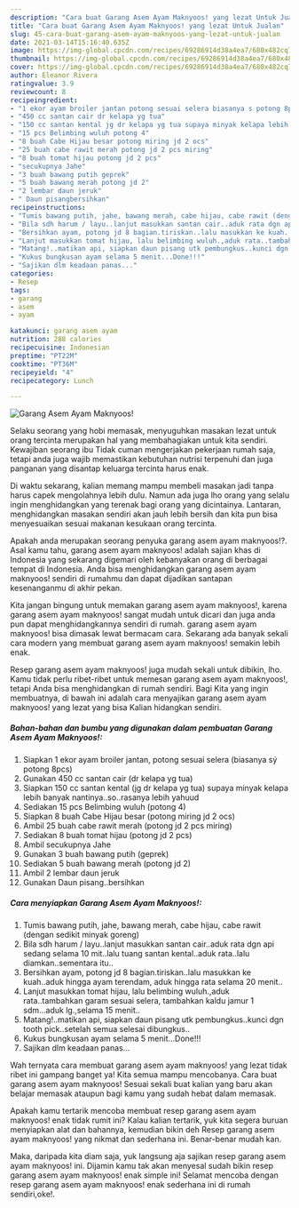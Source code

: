 ```yaml
---
description: "Cara buat Garang Asem Ayam Maknyoos! yang lezat Untuk Jualan"
title: "Cara buat Garang Asem Ayam Maknyoos! yang lezat Untuk Jualan"
slug: 45-cara-buat-garang-asem-ayam-maknyoos-yang-lezat-untuk-jualan
date: 2021-03-14T15:16:40.635Z
image: https://img-global.cpcdn.com/recipes/69286914d38a4ea7/680x482cq70/garang-asem-ayam-maknyoos-foto-resep-utama.jpg
thumbnail: https://img-global.cpcdn.com/recipes/69286914d38a4ea7/680x482cq70/garang-asem-ayam-maknyoos-foto-resep-utama.jpg
cover: https://img-global.cpcdn.com/recipes/69286914d38a4ea7/680x482cq70/garang-asem-ayam-maknyoos-foto-resep-utama.jpg
author: Eleanor Rivera
ratingvalue: 3.9
reviewcount: 8
recipeingredient:
- "1 ekor ayam broiler jantan potong sesuai selera biasanya s potong 8pcs"
- "450 cc santan cair dr kelapa yg tua"
- "150 cc santan kental jg dr kelapa yg tua supaya minyak kelapa lebih banyak nantinyasorasanya lebih yahuud"
- "15 pcs Belimbing wuluh potong 4"
- "8 buah Cabe Hijau besar potong miring jd 2 ocs"
- "25 buah cabe rawit merah potong jd 2 pcs miring"
- "8 buah tomat hijau potong jd 2 pcs"
- "secukupnya Jahe"
- "3 buah bawang putih geprek"
- "5 buah bawang merah potong jd 2"
- "2 lembar daun jeruk"
- " Daun pisangbersihkan"
recipeinstructions:
- "Tumis bawang putih, jahe, bawang merah, cabe hijau, cabe rawit (dengan sedikit minyak goreng)"
- "Bila sdh harum / layu..lanjut masukkan santan cair..aduk rata dgn api sedang selama 10 mit..lalu tuang santan kental..aduk rata..lalu diamkan..sementara itu.."
- "Bersihkan ayam, potong jd 8 bagian.tiriskan..lalu masukkan ke kuah..aduk hingga ayam terendam, aduk hingga rata selama 20 menit.."
- "Lanjut masukkan tomat hijau, lalu belimbing wuluh.,aduk rata..tambahkan garam sesuai selera, tambahkan kaldu jamur 1 sdm...aduk lg.,selama 15 menit.."
- "Matang!..matikan api, siapkan daun pisang utk pembungkus..kunci dgn tooth pick..setelah semua selesai dibungkus.."
- "Kukus bungkusan ayam selama 5 menit...Done!!!"
- "Sajikan dlm keadaan panas..."
categories:
- Resep
tags:
- garang
- asem
- ayam

katakunci: garang asem ayam 
nutrition: 288 calories
recipecuisine: Indonesian
preptime: "PT22M"
cooktime: "PT36M"
recipeyield: "4"
recipecategory: Lunch

---
```



![Garang Asem Ayam Maknyoos!](https://img-global.cpcdn.com/recipes/69286914d38a4ea7/680x482cq70/garang-asem-ayam-maknyoos-foto-resep-utama.jpg)

Selaku seorang yang hobi memasak, menyuguhkan masakan lezat untuk orang tercinta merupakan hal yang membahagiakan untuk kita sendiri. Kewajiban seorang ibu Tidak cuman mengerjakan pekerjaan rumah saja, tetapi anda juga wajib memastikan kebutuhan nutrisi terpenuhi dan juga panganan yang disantap keluarga tercinta harus enak.

Di waktu  sekarang, kalian memang mampu membeli masakan jadi tanpa harus capek mengolahnya lebih dulu. Namun ada juga lho orang yang selalu ingin menghidangkan yang terenak bagi orang yang dicintainya. Lantaran, menghidangkan masakan sendiri akan jauh lebih bersih dan kita pun bisa menyesuaikan sesuai makanan kesukaan orang tercinta. 



Apakah anda merupakan seorang penyuka garang asem ayam maknyoos!?. Asal kamu tahu, garang asem ayam maknyoos! adalah sajian khas di Indonesia yang sekarang digemari oleh kebanyakan orang di berbagai tempat di Indonesia. Anda bisa menghidangkan garang asem ayam maknyoos! sendiri di rumahmu dan dapat dijadikan santapan kesenanganmu di akhir pekan.

Kita jangan bingung untuk memakan garang asem ayam maknyoos!, karena garang asem ayam maknyoos! sangat mudah untuk dicari dan juga anda pun dapat menghidangkannya sendiri di rumah. garang asem ayam maknyoos! bisa dimasak lewat bermacam cara. Sekarang ada banyak sekali cara modern yang membuat garang asem ayam maknyoos! semakin lebih enak.

Resep garang asem ayam maknyoos! juga mudah sekali untuk dibikin, lho. Kamu tidak perlu ribet-ribet untuk memesan garang asem ayam maknyoos!, tetapi Anda bisa menghidangkan di rumah sendiri. Bagi Kita yang ingin membuatnya, di bawah ini adalah cara menyajikan garang asem ayam maknyoos! yang lezat yang bisa Kalian hidangkan sendiri.

<!--inarticleads1-->

##### Bahan-bahan dan bumbu yang digunakan dalam pembuatan Garang Asem Ayam Maknyoos!:

1. Siapkan 1 ekor ayam broiler jantan, potong sesuai selera (biasanya sý potong 8pcs)
1. Gunakan 450 cc santan cair (dr kelapa yg tua)
1. Siapkan 150 cc santan kental (jg dr kelapa yg tua) supaya minyak kelapa lebih banyak nantinya..so..rasanya lebih yahuud
1. Sediakan 15 pcs Belimbing wuluh (potong 4)
1. Siapkan 8 buah Cabe Hijau besar (potong miring jd 2 ocs)
1. Ambil 25 buah cabe rawit merah (potong jd 2 pcs miring)
1. Sediakan 8 buah tomat hijau (potong jd 2 pcs)
1. Ambil secukupnya Jahe
1. Gunakan 3 buah bawang putih (geprek)
1. Sediakan 5 buah bawang merah (potong jd 2)
1. Ambil 2 lembar daun jeruk
1. Gunakan  Daun pisang..bersihkan




<!--inarticleads2-->

##### Cara menyiapkan Garang Asem Ayam Maknyoos!:

1. Tumis bawang putih, jahe, bawang merah, cabe hijau, cabe rawit (dengan sedikit minyak goreng)
1. Bila sdh harum / layu..lanjut masukkan santan cair..aduk rata dgn api sedang selama 10 mit..lalu tuang santan kental..aduk rata..lalu diamkan..sementara itu..
1. Bersihkan ayam, potong jd 8 bagian.tiriskan..lalu masukkan ke kuah..aduk hingga ayam terendam, aduk hingga rata selama 20 menit..
1. Lanjut masukkan tomat hijau, lalu belimbing wuluh.,aduk rata..tambahkan garam sesuai selera, tambahkan kaldu jamur 1 sdm...aduk lg.,selama 15 menit..
1. Matang!..matikan api, siapkan daun pisang utk pembungkus..kunci dgn tooth pick..setelah semua selesai dibungkus..
1. Kukus bungkusan ayam selama 5 menit...Done!!!
1. Sajikan dlm keadaan panas...




Wah ternyata cara membuat garang asem ayam maknyoos! yang lezat tidak ribet ini gampang banget ya! Kita semua mampu mencobanya. Cara buat garang asem ayam maknyoos! Sesuai sekali buat kalian yang baru akan belajar memasak ataupun bagi kamu yang sudah hebat dalam memasak.

Apakah kamu tertarik mencoba membuat resep garang asem ayam maknyoos! enak tidak rumit ini? Kalau kalian tertarik, yuk kita segera buruan menyiapkan alat dan bahannya, kemudian bikin deh Resep garang asem ayam maknyoos! yang nikmat dan sederhana ini. Benar-benar mudah kan. 

Maka, daripada kita diam saja, yuk langsung aja sajikan resep garang asem ayam maknyoos! ini. Dijamin kamu tak akan menyesal sudah bikin resep garang asem ayam maknyoos! enak simple ini! Selamat mencoba dengan resep garang asem ayam maknyoos! enak sederhana ini di rumah sendiri,oke!.

